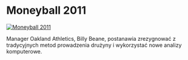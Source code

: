 Moneyball 2011 
=============
[![Moneyball 2011 ](http://vidos.pl/images/player.gif)](http://vidos.pl/moneyball-2011)

 Manager Oakland Athletics, Billy Beane, postanawia zrezygnować z tradycyjnych metod prowadzenia drużyny i wykorzystać nowe analizy komputerowe.
